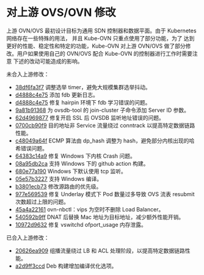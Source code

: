 # 对上游 OVS/OVN 修改

上游 OVN/OVS 最初设计目标为通用 SDN 控制器和数据平面。由于 Kubernetes 网络存在一些特殊的用法，
并且 Kube-OVN 只重点使用了部分功能，为了 达到更好的性能、稳定性和特定的功能，Kube-OVN 对上游
OVN/OVS 做了部分修改。用户如果使用自己的 OVN/OVS 配合 Kube-OVN 的控制器进行工作时需要注意
下述的改动可能造成的影响。

未合入上游修改：

- [38df6fa3f7](https://github.com/kubeovn/ovs/commit/38df6fa3f721dc53464fcff61dbc2bc79c710ab1) 调整选举 timer，避免大规模集群选举抖动。
- [d4888c4e75](https://github.com/kubeovn/ovs/commit/d4888c4e75f2288d8ff4f04ee57538659f118f5b) 添加 fdb 更新日志。
- [d4888c4e75](https://github.com/kubeovn/ovs/commit/403fbd0f6561c8985302734608c2de659671c563) 修复 hairpin 环境下 fdb 学习错误的问题。
- [9a81b91368](https://github.com/kubeovn/ovs/commit/9a81b91368b27afda97657a8864b729dc2e029e2) 为 ovsdb-tool 的 join-cluster 子命令添加 Server ID 参数。
- [62d4969877](https://github.com/kubeovn/ovn/commit/62d4969877712c26fe425698d898b440f91b44bf) 修复开启 SSL 后 OVSDB 监听地址错误的问题。
- [0700cb90f9](https://github.com/kubeovn/ovn/commit/0700cb90f950db1fb43490545dd4fc41afa46d70) 目的地址非 Service 流量绕过 conntrack 以提高特定数据链路性能。
- [c48049a64f](https://github.com/kubeovn/ovn/commit/c48049a64fedb1278f9158770a12751ee5bfc358) ECMP 算法由 dp_hash 调整为 hash，避免部分内核出现的哈希错误问题。
- [64383c14a9](https://github.com/kubeovn/ovs/commit/64383c14a9c25e9e0ca53c6758d9499c60132536) 修复 Windows 下内核 Crash 问题。
- [08a95db2ca](https://github.com/kubeovn/ovs/commit/08a95db2ca506fce4d89fdf4fafab74607b2bb9f) 支持 Windows 下的 github action 构建。
- [680e77a190](https://github.com/kubeovn/ovs/commit/680e77a190ae7df3086bc35bb6150238e97f9020) Windows 下默认使用 tcp 监听。
- [05e57b3227](https://github.com/kubeovn/ovn/commit/05e57b322758461c54d5cad030486c3d25942c73) 支持 Windows 编译。
- [b3801ecb73](https://github.com/kubeovn/ovs/commit/b3801ecb732a788efd2380a7daca4e2a7726128e) 修改源路由的优先级。
- [977e569539](https://github.com/kubeovn/ovs/commit/977e569539893460cd27b2287d6042b62079ea65) 修复 Underlay 模式下 Pod 数量过多导致 OVS 流表 resubmit 次数超过上限的问题。
- [45a4a22161](https://github.com/kubeovn/ovn/commit/45a4a22161e42f17f21baee9106a45964dfd3a1b) ovn-nbctl：vips 为空时不删除 Load Balancer。
- [540592b9ff](https://github.com/kubeovn/ovn/commit/540592b9fff8c5574ae605086fdaa16b718551f7) DNAT 后替换 Mac 地址为目标地址，减少额外性能开销。
- [10972d9632](https://github.com/kubeovn/ovs/commit/10972d963208490c5fe6ff66247b86b947136da6) 修复 vswitchd ofport_usage 内存泄露。

已合入上游修改：

- [20626ea909](https://github.com/ovn-org/ovn/commit/20626ea9097020194fa558865ee8d64ba9ca0816) 组播流量绕过 LB 和 ACL 处理阶段，以提高特定数据链路性能。
- [a2d9ff3ccd](https://github.com/ovn-org/ovn/commit/a2d9ff3ccd4e12735436b0578ce0020cb62f2c27) Deb 构建增加编译优化选项。
